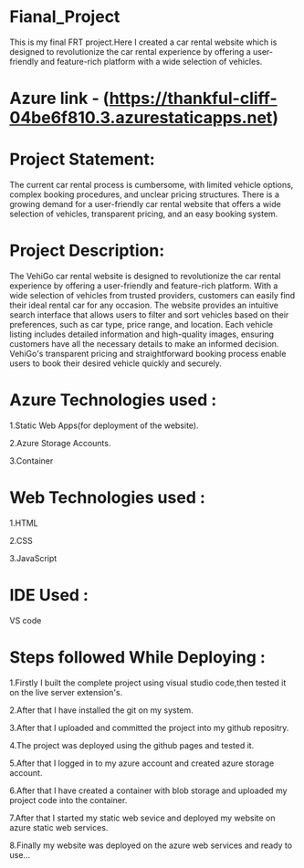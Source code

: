 # Fianal_Project

This is my final FRT project.Here I created a car rental website which is designed to revolutionize the car rental experience by offering a user-friendly and feature-rich platform with a wide selection of vehicles.

# Azure link - (https://thankful-cliff-04be6f810.3.azurestaticapps.net)

# Project Statement:

The current car rental process is cumbersome, with limited vehicle options, complex booking procedures, and unclear pricing structures. There is a growing demand for a user-friendly car rental website that offers a wide selection of vehicles, transparent pricing, and an easy booking system.
 
# Project Description:

The VehiGo car rental website is designed to revolutionize the car rental experience by offering a user-friendly and feature-rich platform. With a wide selection of vehicles from trusted providers, customers can easily find their ideal rental car for any occasion. The website provides an intuitive search interface that allows users to filter and sort vehicles based on their preferences, such as car type, price range, and location.
Each vehicle listing includes detailed information and high-quality images, ensuring customers have all the necessary details to make an informed decision. VehiGo's transparent pricing and straightforward booking process enable users to book their desired vehicle quickly and securely. 

# Azure Technologies used :

1.Static Web Apps(for deployment of the website).

2.Azure Storage Accounts.

3.Container

# Web Technologies used :

1.HTML

2.CSS

3.JavaScript

# IDE Used :

VS code

# Steps followed While Deploying :

1.Firstly I built the complete project using visual studio code,then tested it on the live server extension's.

2.After that I have installed the git on my system.

3.After that I uploaded and committed the project into my github repositry.

4.The project was deployed using the github pages and tested it.

5.After that I logged in to my azure account and created azure storage account.

6.After that I have created a container with blob storage and uploaded my project code into the container.

7.After that I started my static web sevice and deployed my website on azure static web services.

8.Finally my website was deployed on the azure web services and ready to use...



